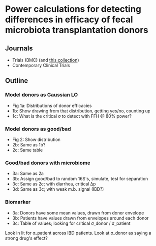 # Power calculations for detecting differences in efficacy of fecal microbiota transplantation donors

## Journals

- Trials (BMC) (and [this collection](https://www.biomedcentral.com/collections/randomizedtrialsamplesize))
- Contemporary Clinical Trials

## Outline

### Model donors as Gaussian LO

- Fig 1a: Distributions of donor efficacies
- 1b: Show drawing from that distribution, getting yes/no, counting up
- 1c: What is the critical σ to detect with FFH @ 80% power?

### Model donors as good/bad

- Fig 2: Show distribution
- 2b: Same as 1b?
- 2c: Same table

### Good/bad donors with microbiome

- 3a: Same as 2a
- 3b: Assign good/bad to random 16S's, simulate, test for separation
- 3c: Same as 2c; with diarrhea, critical Δp
- 3d: Same as 3c; with weak m.b. signal (IBD?)

### Biomarker

- 3a: Donors have some mean values, drawn from donor envelope
- 3b: Patients have values drawn from envelopes around each donor
- 3c: Table of values; looking for critical σ_donor / σ_patient

Look in lit for σ_patient across IBD patients. Look at σ_donor as saying a
strong drug's effect?
